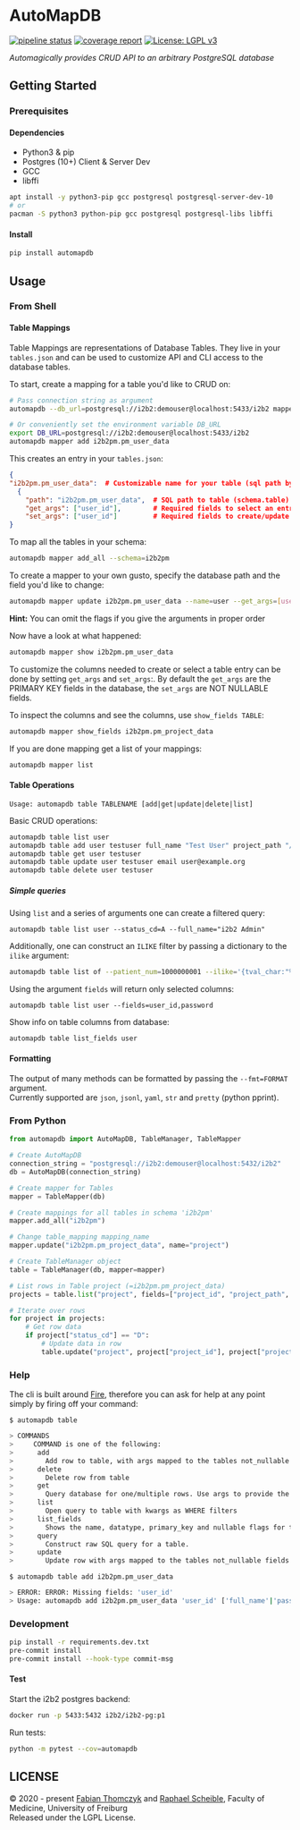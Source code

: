 # AutoMapDB

[![pipeline status](https://gitlab.com/uklfr/mds/automapdb/badges/main/pipeline.svg)](https://gitlab.com/uklfr/mds/automapdb/-/commits/master)
[![coverage report](https://gitlab.com/uklfr/mds/automapdb/badges/main/coverage.svg?job=pytest)](https://gitlab.com/uklfr/mds/automapdb/-/commits/master)
[![License: LGPL v3](https://img.shields.io/badge/License-LGPL%20v3-blue.svg)](http://www.gnu.org/licenses/lgpl-3.0)

*Automagically provides CRUD API to an arbitrary PostgreSQL database*

## Getting Started
### Prerequisites
#### Dependencies
* Python3 & pip
* Postgres (10+) Client & Server Dev
* GCC
* libffi

~~~bash
apt install -y python3-pip gcc postgresql postgresql-server-dev-10
# or
pacman -S python3 python-pip gcc postgresql postgresql-libs libffi
~~~

#### Install

~~~bash
pip install automapdb
~~~

## Usage
### From Shell
#### Table Mappings
Table Mappings are representations of Database Tables.
They live in your `tables.json` and can be used to customize API and CLI access to the database tables.

To start, create a mapping for a table you'd like to CRUD on:

```bash
# Pass connection string as argument
automapdb --db_url=postgresql://i2b2:demouser@localhost:5433/i2b2 mapper add i2b2pm.pm_user_data

# Or conveniently set the environment variable DB_URL
export DB_URL=postgresql://i2b2:demouser@localhost:5433/i2b2
automapdb mapper add i2b2pm.pm_user_data
```

This creates an entry in your `tables.json`:
```json
{
"i2b2pm.pm_user_data":  # Customizable name for your table (sql path by default)
  {
    "path": "i2b2pm.pm_user_data",  # SQL path to table (schema.table)
    "get_args": ["user_id"],        # Required fields to select an entry (PRIMARY KEY fields)
    "set_args": ["user_id"]         # Required fields to create/update an entry (NOT NULLABLE fields)
}
```

To map all the tables in your schema:
```bash 
automapdb mapper add_all --schema=i2b2pm
```

To create a mapper to your own gusto, specify the database path and the field you'd like to change:
```bash
automapdb mapper update i2b2pm.pm_user_data --name=user --get_args=[user_id] --set_args=[user_id,full_name]
```
__Hint:__ You can omit the flags if you give the arguments in proper order

Now have a look at what happened:

```bash
automapdb mapper show i2b2pm.pm_user_data
```

To customize the columns needed to create or select a table entry can be done by setting `get_args` and `set_args`:.
By default the `get_args` are the PRIMARY KEY fields in the database, the `set_args` are NOT NULLABLE fields.

To inspect the columns and see the columns, use `show_fields TABLE`:
```bash
automapdb mapper show_fields i2b2pm.pm_project_data
```

If you are done mapping get a list of your mappings:
```bash
automapdb mapper list
```

#### Table Operations
`Usage: automapdb table TABLENAME [add|get|update|delete|list]`

Basic CRUD operations:
```bash
automapdb table list user
automapdb table add user testuser full_name "Test User" project_path "/test"
automapdb table get user testuser
automapdb table update user testuser email user@example.org
automapdb table delete user testuser
```

##### Simple queries
Using `list` and a series of arguments one can create a filtered query:
~~~
automapdb table list user --status_cd=A --full_name="i2b2 Admin"
~~~

Additionally, one can construct an `ILIKE` filter by passing a dictionary to the `ilike` argument:

~~~bash
automapdb table list of --patient_num=1000000001 --ilike='{tval_char:"%tobacco%"}'
~~~

Using the argument `fields` will return only selected columns:
~~~
automapdb table list user --fields=user_id,password
~~~

Show info on table columns from database:
```bash
automapdb table list_fields user
```


#### Formatting
The output of many methods can be formatted by passing the `--fmt=FORMAT` argument.   
Currently supported are `json`, `jsonl`, `yaml`, `str` and `pretty` (python pprint).

### From Python

```python
from automapdb import AutoMapDB, TableManager, TableMapper

# Create AutoMapDB
connection_string = "postgresql://i2b2:demouser@localhost:5432/i2b2"
db = AutoMapDB(connection_string)

# Create mapper for Tables
mapper = TableMapper(db)

# Create mappings for all tables in schema 'i2b2pm'
mapper.add_all("i2b2pm")

# Change table_mapping mapping_name
mapper.update("i2b2pm.pm_project_data", name="project")

# Create TableManager object
table = TableManager(db, mapper=mapper)

# List rows in Table project (=i2b2pm.pm_project_data)
projects = table.list("project", fields=["project_id", "project_path", "status_cd"])

# Iterate over rows
for project in projects:
    # Get row data
    if project["status_cd"] == "D":
        # Update data in row
        table.update("project", project["project_id"], project["project_path"], "status_cd", "A")
```

### Help
The cli is built around [Fire](https://github.com/google/python-fire),
therefore you can ask for help at any point simply by firing off your command:

`$ automapdb table`
```bash
> COMMANDS
>     COMMAND is one of the following:
>      add
>        Add row to table, with args mapped to the tables not_nullable fields
>      delete
>        Delete row from table
>      get
>        Query database for one/multiple rows. Use args to provide the primary keys
>      list
>        Open query to table with kwargs as WHERE filters
>      list_fields
>        Shows the name, datatype, primary_key and nullable flags for the columns of given Table
>      query
>        Construct raw SQL query for a table.
>      update
>        Update row with args mapped to the tables not_nullable fields
```

`$ automapdb table add i2b2pm.pm_user_data`
```bash
> ERROR: ERROR: Missing fields: 'user_id'
> Usage: automapdb add i2b2pm.pm_user_data 'user_id' ['full_name'|'password'|'email'|'project_path']
```

### Development
```bash
pip install -r requirements.dev.txt
pre-commit install
pre-commit install --hook-type commit-msg
```

#### Test
Start the i2b2 postgres backend:
```bash
docker run -p 5433:5432 i2b2/i2b2-pg:p1
```

Run tests:
```bash
python -m pytest --cov=automapdb
```

## LICENSE
&copy; 2020 - present [Fabian Thomczyk](https://www.uniklinik-freiburg.de/imbi/mitarbeiter.html?imbiuser=thomczyk) and [Raphael Scheible](https://www.uniklinik-freiburg.de/imbi/mitarbeiter.html?imbiuser=scheiblr), Faculty of Medicine, University of Freiburg  
Released under the LGPL License.
